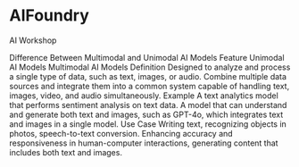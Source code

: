 # AIFoundry
AI Workshop

Difference Between Multimodal and Unimodal AI Models
Feature	Unimodal AI Models	Multimodal AI Models
Definition	Designed to analyze and process a single type of data, such as text, images, or audio.	Combine multiple data sources and integrate them into a common system capable of handling text, images, video, and audio simultaneously.
Example	A text analytics model that performs sentiment analysis on text data.	A model that can understand and generate both text and images, such as GPT-4o, which integrates text and images in a single model.
Use Case	Writing text, recognizing objects in photos, speech-to-text conversion.	Enhancing accuracy and responsiveness in human-computer interactions, generating content that includes both text and images.
